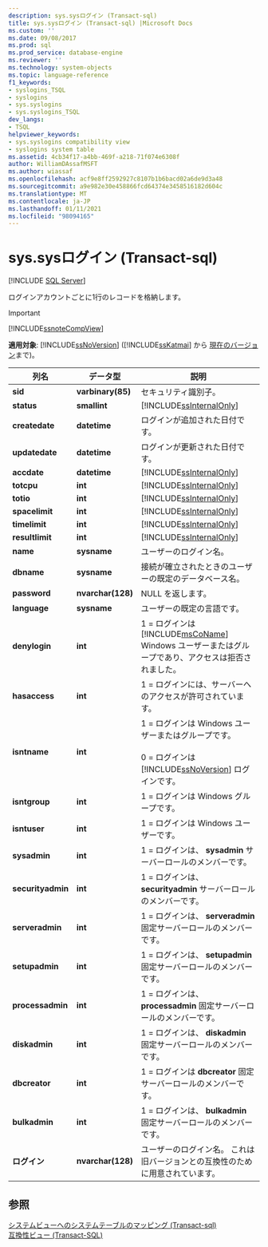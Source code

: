 ```yaml
---
description: sys.sysログイン (Transact-sql)
title: sys.sysログイン (Transact-sql) |Microsoft Docs
ms.custom: ''
ms.date: 09/08/2017
ms.prod: sql
ms.prod_service: database-engine
ms.reviewer: ''
ms.technology: system-objects
ms.topic: language-reference
f1_keywords:
- syslogins_TSQL
- syslogins
- sys.syslogins
- sys.syslogins_TSQL
dev_langs:
- TSQL
helpviewer_keywords:
- sys.syslogins compatibility view
- syslogins system table
ms.assetid: 4cb34f17-a4bb-469f-a218-71f074e6308f
author: WilliamDAssafMSFT
ms.author: wiassaf
ms.openlocfilehash: acf9e8ff2592927c8107b1b6bacd02a6de9d3a48
ms.sourcegitcommit: a9e982e30e458866fcd64374e3458516182d604c
ms.translationtype: MT
ms.contentlocale: ja-JP
ms.lasthandoff: 01/11/2021
ms.locfileid: "98094165"
---
```

# <a name="syssyslogins-transact-sql"></a>sys.sysログイン (Transact-sql)
[!INCLUDE [SQL Server](../../includes/applies-to-version/sqlserver.md)]

  ログインアカウントごとに1行のレコードを格納します。  
  
> [!IMPORTANT]  
>  [!INCLUDE[ssnoteCompView](../../includes/ssnotecompview-md.md)]  
  
**適用対象**: [!INCLUDE[ssNoVersion](../../includes/ssnoversion-md.md)] ([!INCLUDE[ssKatmai](../../includes/sskatmai-md.md)] から [現在のバージョン](../../sql-server/what-s-new-in-sql-server-2016.md)まで)。  
  
|列名|データ型|説明|  
|-----------------|---------------|-----------------|  
|**sid**|**varbinary(85)**|セキュリティ識別子。|  
|**status**|**smallint**|[!INCLUDE[ssInternalOnly](../../includes/ssinternalonly-md.md)]|  
|**createdate**|**datetime**|ログインが追加された日付です。|  
|**updatedate**|**datetime**|ログインが更新された日付です。|  
|**accdate**|**datetime**|[!INCLUDE[ssInternalOnly](../../includes/ssinternalonly-md.md)]|  
|**totcpu**|**int**|[!INCLUDE[ssInternalOnly](../../includes/ssinternalonly-md.md)]|  
|**totio**|**int**|[!INCLUDE[ssInternalOnly](../../includes/ssinternalonly-md.md)]|  
|**spacelimit**|**int**|[!INCLUDE[ssInternalOnly](../../includes/ssinternalonly-md.md)]|  
|**timelimit**|**int**|[!INCLUDE[ssInternalOnly](../../includes/ssinternalonly-md.md)]|  
|**resultlimit**|**int**|[!INCLUDE[ssInternalOnly](../../includes/ssinternalonly-md.md)]|  
|**name**|**sysname**|ユーザーのログイン名。|  
|**dbname**|**sysname**|接続が確立されたときのユーザーの既定のデータベース名。|  
|**password**|**nvarchar(128)**|NULL を返します。|  
|**language**|**sysname**|ユーザーの既定の言語です。|  
|**denylogin**|**int**|1 = ログインは [!INCLUDE[msCoName](../../includes/msconame-md.md)] Windows ユーザーまたはグループであり、アクセスは拒否されました。|  
|**hasaccess**|**int**|1 = ログインには、サーバーへのアクセスが許可されています。|  
|**isntname**|**int**|1 = ログインは Windows ユーザーまたはグループです。<br /><br /> 0 = ログインは [!INCLUDE[ssNoVersion](../../includes/ssnoversion-md.md)] ログインです。|  
|**isntgroup**|**int**|1 = ログインは Windows グループです。|  
|**isntuser**|**int**|1 = ログインは Windows ユーザーです。|  
|**sysadmin**|**int**|1 = ログインは、 **sysadmin** サーバーロールのメンバーです。|  
|**securityadmin**|**int**|1 = ログインは、 **securityadmin** サーバーロールのメンバーです。|  
|**serveradmin**|**int**|1 = ログインは、 **serveradmin** 固定サーバーロールのメンバーです。|  
|**setupadmin**|**int**|1 = ログインは、 **setupadmin** 固定サーバーロールのメンバーです。|  
|**processadmin**|**int**|1 = ログインは、 **processadmin** 固定サーバーロールのメンバーです。|  
|**diskadmin**|**int**|1 = ログインは、 **diskadmin** 固定サーバーロールのメンバーです。|  
|**dbcreator**|**int**|1 = ログインは **dbcreator** 固定サーバーロールのメンバーです。|  
|**bulkadmin**|**int**|1 = ログインは、 **bulkadmin** 固定サーバーロールのメンバーです。|  
|**ログイン**|**nvarchar(128)**|ユーザーのログイン名。 これは旧バージョンとの互換性のために用意されています。|  
  
## <a name="see-also"></a>参照  
 [システムビューへのシステムテーブルのマッピング &#40;Transact-sql&#41;](../../relational-databases/system-tables/mapping-system-tables-to-system-views-transact-sql.md)   
 [互換性ビュー &#40;Transact-SQL&#41;](~/relational-databases/system-compatibility-views/system-compatibility-views-transact-sql.md)  
  
